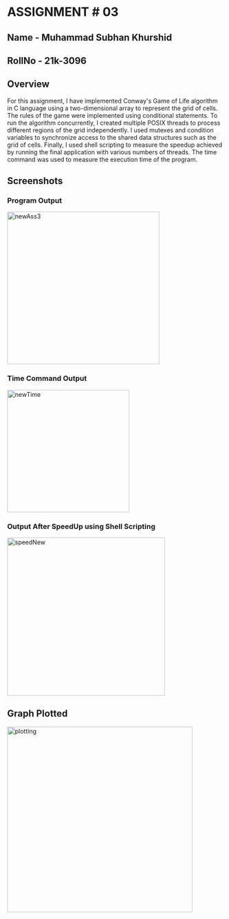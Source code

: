 # ASSIGNMENT # 03
## Name   - Muhammad Subhan Khurshid
## RollNo - 21k-3096

## Overview
For this assignment, I have implemented Conway's Game of Life algorithm in C language using a two-dimensional array to represent the grid of cells. The rules of the game were implemented using conditional statements. To run the algorithm concurrently, I created multiple POSIX threads to process different regions of the grid independently. I used mutexes and condition variables to synchronize access to the shared data structures such as the grid of cells. Finally, I used shell scripting to measure the speedup achieved by running the final application with various numbers of threads. The time command was used to measure the execution time of the program.

## Screenshots
### Program Output
<img width="354" alt="newAss3" src="https://user-images.githubusercontent.com/105592966/236699731-63392105-6c99-4036-a9d0-68ac3cba057a.PNG">


### Time Command Output
<img width="284" alt="newTime" src="https://user-images.githubusercontent.com/105592966/236699737-daaefbeb-b074-433e-9ef3-13411ed277db.PNG">


### Output After SpeedUp using Shell Scripting
<img width="367" alt="speedNew" src="https://user-images.githubusercontent.com/105592966/236699744-0ec825d0-0b35-4f4a-ba46-9b5d23916343.PNG">

## Graph Plotted
<img width="431" alt="plotting" src="https://user-images.githubusercontent.com/105592966/236699881-9b443bba-8ac3-4427-89e2-c20e6beee5d7.PNG">
